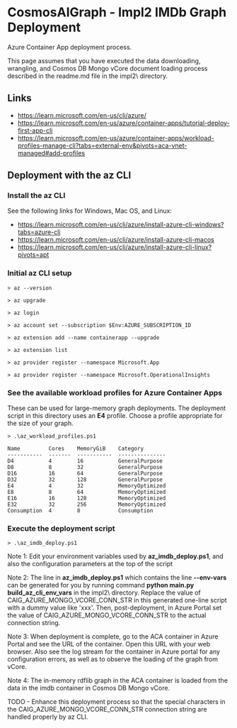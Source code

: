 # CosmosAIGraph - Impl2 IMDb Graph Deployment

Azure Container App deployment process.

This page assumes that you have executed the data downloading,
wrangling, and Cosmos DB Mongo vCore document loading process
described in the readme.md file in the impl2\ directory.

## Links

- https://learn.microsoft.com/en-us/cli/azure/
- https://learn.microsoft.com/en-us/azure/container-apps/tutorial-deploy-first-app-cli
- https://learn.microsoft.com/en-us/azure/container-apps/workload-profiles-manage-cli?tabs=external-env&pivots=aca-vnet-managed#add-profiles

## Deployment with the az CLI

### Install the az CLI

See the following links for Windows, Mac OS, and Linux:

- https://learn.microsoft.com/en-us/cli/azure/install-azure-cli-windows?tabs=azure-cli
- https://learn.microsoft.com/en-us/cli/azure/install-azure-cli-macos
- https://learn.microsoft.com/en-us/cli/azure/install-azure-cli-linux?pivots=apt

### Initial az CLI setup

```
> az --version

> az upgrade

> az login

> az account set --subscription $Env:AZURE_SUBSCRIPTION_ID

> az extension add --name containerapp --upgrade

> az extension list

> az provider register --namespace Microsoft.App

> az provider register --namespace Microsoft.OperationalInsights
```

### See the available workload profiles for Azure Container Apps

These can be used for large-memory graph deployments.
The deployment script in this directory uses an **E4** profile.
Choose a profile appropriate for the size of your graph.

```
> .\az_workload_profiles.ps1

Name         Cores    MemoryGiB    Category
-----------  -------  -----------  ---------------
D4           4        16           GeneralPurpose
D8           8        32           GeneralPurpose
D16          16       64           GeneralPurpose
D32          32       128          GeneralPurpose
E4           4        32           MemoryOptimized
E8           8        64           MemoryOptimized
E16          16       128          MemoryOptimized
E32          32       256          MemoryOptimized
Consumption  4        8            Consumption
```

### Execute the deployment script

```
> .\az_imdb_deploy.ps1 
```

Note 1: Edit your environment variables used by **az_imdb_deploy.ps1**,
and also the configuration parameters at the top of the script

Note 2: The line in **az_imdb_deploy.ps1** which contains the line **--env-vars**
can be generated for you by running command **python main.py build_az_cli_env_vars**
in the impl2\ directory.  Replace the value of CAIG_AZURE_MONGO_VCORE_CONN_STR
in this generated one-line script with a dummy value like 'xxx'.
Then, post-deployment, in Azure Portal set the value of CAIG_AZURE_MONGO_VCORE_CONN_STR
to the actual connection string.

Note 3: When deployment is complete, go to the ACA container in Azure Portal
and see the URL of the container.  Open this URL with your web browser.
Also see the log stream for the container in Azure portal for any configuration
errors, as well as to observe the loading of the graph from vCore.

Note 4: The in-memory rdflib graph in the ACA container is loaded from
the data in the imdb container in Cosmos DB Mongo vCore.

TODO - Enhance this deployment process so that the special characters in
the CAIG_AZURE_MONGO_VCORE_CONN_STR connection string are handled properly
by az CLI.
